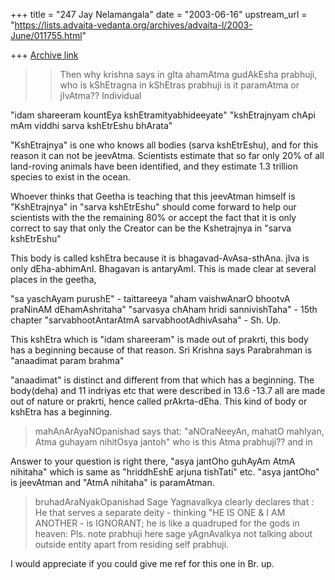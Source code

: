 +++
title = "247 Jay Nelamangala"
date = "2003-06-16"
upstream_url = "https://lists.advaita-vedanta.org/archives/advaita-l/2003-June/011755.html"

+++
[Archive link](https://lists.advaita-vedanta.org/archives/advaita-l/2003-June/011755.html)

>
> >  Then why krishna says in gIta ahamAtma gudAkEsha prabhuji, who is
> kShEtragna in kShEtras prabhuji is it paramAtma or jIvAtma?? Individual

"idam shareeram kountEya kshEtramityabhideeyate"
"kshEtrajnyam chApi mAm viddhi sarva kshEtrEshu bhArata"

"KshEtrajnya"  is one who knows all bodies (sarva kshEtrEshu),
and for this reason it can not be jeevAtma.    Scientists estimate that
so far only 20% of  all land-roving animals have been identified,  and they
estimate 1.3 trillion species to exist in the ocean.

Whoever thinks that Geetha is teaching that this jeevAtman himself  is
"KshEtrajnya" in "sarva kshEtrEshu" should come forward to help our
scientists with the the remaining 80% or accept the fact that it is only
correct to
say that only the  Creator can be the Kshetrajnya in "sarva kshEtrEshu"

This body is called kshEtra because it is  bhagavad-AvAsa-sthAna.
jIva is only dEha-abhimAnI.  Bhagavan is antaryAmI.
This  is made clear at several places in the geetha,

"sa yaschAyam purushE"  - taittareeya
"aham vaishwAnarO bhootvA praNinAM dEhamAshritaha"
"sarvasya chAham hridi sannivishTaha"    -   15th chapter
"sarvabhootAntarAtmA sarvabhootAdhivAsaha"  - Sh. Up.

This kshEtra which is "idam shareeram" is made out of prakrti,
this body has a beginning because of that reason.
Sri Krishna says  Parabrahman  is "anaadimat param brahma"

"anaadimat" is distinct and different from that which has a beginning.
The body(deha) and 11 indriyas etc  that were described in 13.6 -13.7
all are made out of nature or prakrti, hence called prAkrta-dEha.  This
kind of body or kshEtra has a beginning.

> mahAnArAyaNOpanishad says that: "aNOraNeeyAn, mahatO mahIyan, Atma guhayam
> nihitOsya jantoh" who is this Atma prabhuji??  and in

Answer to your question is right there,  "asya jantOho guhAyAm AtmA
nihitaha"
which is same as "hriddhEshE arjuna tishTati" etc.   "asya jantOho" is
jeevAtman
and "AtmA nihitaha"  is paramAtman.

> bruhadAraNyakOpanishad Sage Yagnavalkya clearly declares that : He that
> serves a separate deity - thinking "HE IS ONE & I AM ANOTHER - is
IGNORANT;
> he is like a quadruped for the gods in heaven: Pls. note prabhuji here
sage
> yAgnAvalkya not talking about outside entity apart from residing self
> prabhuji.
>
I would appreciate if you could give me ref   for this one in Br. up.


